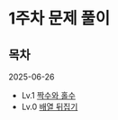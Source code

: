 # 1주차 문제 풀이

## 목차

2025-06-26
- Lv.1 [짝수와 홀수](2025-06-26/짝수와홀수.md)
- Lv.0 [배열 뒤집기](2025-06-26/배열뒤집기.md)